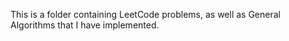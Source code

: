 This is a folder containing LeetCode problems, as well as General Algorithms that I have implemented.
